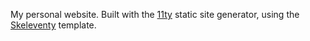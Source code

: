 My personal website. Built with the [11ty](https://www.11ty.dev/) static site generator, using the [Skeleventy](https://skeleventy.netlify.app/) template.
